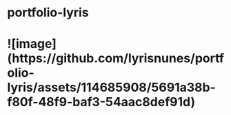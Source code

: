 # portfolio-lyris

<h1>
![image](https://github.com/lyrisnunes/portfolio-lyris/assets/114685908/5691a38b-f80f-48f9-baf3-54aac8def91d)

</h1>
